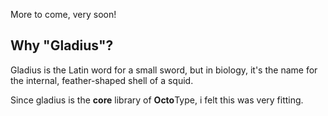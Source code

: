 More to come, very soon!

## Why "Gladius"?

Gladius is the Latin word for a small sword, but in biology, it's the name for
the internal, feather-shaped shell of a squid.

Since gladius is the **core** library of **Octo**Type, i felt this was very
fitting.
